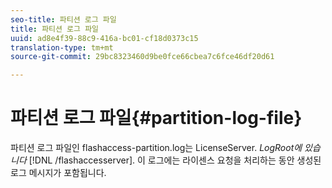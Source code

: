 ```yaml
---
seo-title: 파티션 로그 파일
title: 파티션 로그 파일
uuid: ad8e4f39-88c9-416a-bc01-cf18d0373c15
translation-type: tm+mt
source-git-commit: 29bc8323460d9be0fce66cbea7c6fce46df20d61

---
```



# 파티션 로그 파일{#partition-log-file}

파티션 로그 파일인 flashaccess-partition.log는 LicenseServer. *LogRoot에 있습니다* [!DNL /flashaccesserver]. 이 로그에는 라이센스 요청을 처리하는 동안 생성된 로그 메시지가 포함됩니다.
